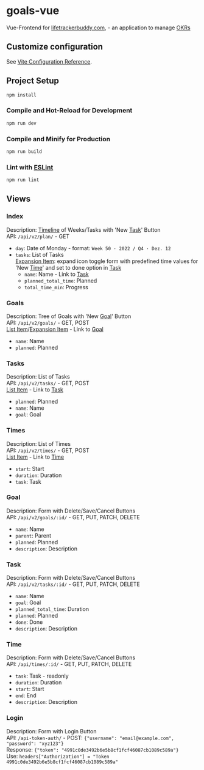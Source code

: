 # goals-vue

Vue-Frontend for [lifetrackerbuddy.com](https://lifetrackerbuddy.com/), - an application to manage [OKRs](https://wikipedia.org/wiki/Objectives_and_Key_Results)

## Customize configuration

See [Vite Configuration Reference](https://vitejs.dev/config/).

## Project Setup

```sh
npm install
```

### Compile and Hot-Reload for Development

```sh
npm run dev
```

### Compile and Minify for Production

```sh
npm run build
```

### Lint with [ESLint](https://eslint.org/)

```sh
npm run lint
```

## Views

### Index

Description: [Timeline](https://quasar.dev/vue-components/timeline) of Weeks/Tasks with 'New [Task](#task)' Button\
API: `/api/v2/plan/` - GET

- `day`: Date of Monday - format: `Week 50 · 2022 / Q4 · Dez. 12`
- `tasks`: List of Tasks\
  [Expansion Item](https://quasar.dev/vue-components/expansion-item): expand icon toggle form with predefined time values for 'New [Time](#time)' and set to done option in [Task](#task)
  - `name`: Name - Link to [Task](#task)
  - `planned_total_time`: Planned
  - `total_time_min`: Progress

### Goals

Description: Tree of Goals with 'New [Goal](#goal)' Button\
API: `/api/v2/goals/` - GET, POST\
[List Item](https://quasar.dev/vue-components/list-and-list-items)/[Expansion Item](https://quasar.dev/vue-components/expansion-item) - Link to [Goal](#goal)

- `name`: Name
- `planned`: Planned

### Tasks

Description: List of Tasks\
API: `/api/v2/tasks/` - GET, POST\
[List Item](https://quasar.dev/vue-components/list-and-list-items) - Link to [Task](#task)

- `planned`: Planned
- `name`: Name
- `goal`: Goal

### Times

Description: List of Times\
API: `/api/v2/times/` - GET, POST\
[List Item](https://quasar.dev/vue-components/list-and-list-items) - Link to [Time](#time)

- `start`: Start
- `duration`: Duration
- `task`: Task

### Goal

Description: Form with Delete/Save/Cancel Buttons\
API: `/api/v2/goals/:id/` - GET, PUT, PATCH, DELETE

- `name`: Name
- `parent`: Parent
- `planned`: Planned
- `description`: Description

### Task

Description: Form with Delete/Save/Cancel Buttons\
API: `/api/v2/tasks/:id/` - GET, PUT, PATCH, DELETE

- `name`: Name
- `goal`: Goal
- `planned_total_time`: Duration
- `planned`: Planned
- `done`: Done
- `description`: Description

### Time

Description: Form with Delete/Save/Cancel Buttons\
API: `/api/times/:id/` - GET, PUT, PATCH, DELETE

- `task`: Task - readonly
- `duration`: Duration
- `start`: Start
- `end`: End
- `description`: Description

### Login

Description: Form with Login Button\
API: `/api-token-auth/` - POST: `{"username": "email@example.com", "password": "xyz123"}`\
Response: `{"token": "4991c0de3492b6e5b8cf1fcf46087cb1089c589a"}`\
Use: `headers["Authorization"] = "Token 4991c0de3492b6e5b8cf1fcf46087cb1089c589a"`
